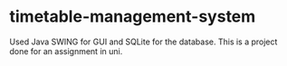 # timetable-management-system
Used Java SWING for GUI and SQLite for the database. This is a project done for an assignment in uni.
